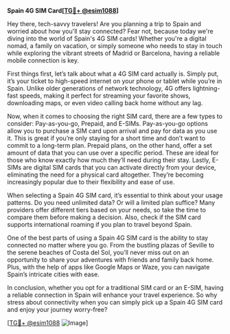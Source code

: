 **Spain 4G SIM Card[[TG💪+ @esim1088](https://t.me/s/esim1088)]**

Hey there, tech-savvy travelers! Are you planning a trip to Spain and worried about how you'll stay connected? Fear not, because today we're diving into the world of Spain's 4G SIM cards! Whether you're a digital nomad, a family on vacation, or simply someone who needs to stay in touch while exploring the vibrant streets of Madrid or Barcelona, having a reliable mobile connection is key.

First things first, let’s talk about what a 4G SIM card actually is. Simply put, it’s your ticket to high-speed internet on your phone or tablet while you’re in Spain. Unlike older generations of network technology, 4G offers lightning-fast speeds, making it perfect for streaming your favorite shows, downloading maps, or even video calling back home without any lag. 

Now, when it comes to choosing the right SIM card, there are a few types to consider: Pay-as-you-go, Prepaid, and E-SIMs. Pay-as-you-go options allow you to purchase a SIM card upon arrival and pay for data as you use it. This is great if you’re only staying for a short time and don’t want to commit to a long-term plan. Prepaid plans, on the other hand, offer a set amount of data that you can use over a specific period. These are ideal for those who know exactly how much they’ll need during their stay. Lastly, E-SIMs are digital SIM cards that you can activate directly from your device, eliminating the need for a physical card altogether. They’re becoming increasingly popular due to their flexibility and ease of use.

When selecting a Spain 4G SIM card, it’s essential to think about your usage patterns. Do you need unlimited data? Or will a limited plan suffice? Many providers offer different tiers based on your needs, so take the time to compare them before making a decision. Also, check if the SIM card supports international roaming if you plan to travel beyond Spain.

One of the best parts of using a Spain 4G SIM card is the ability to stay connected no matter where you go. From the bustling plazas of Seville to the serene beaches of Costa del Sol, you’ll never miss out on an opportunity to share your adventures with friends and family back home. Plus, with the help of apps like Google Maps or Waze, you can navigate Spain’s intricate cities with ease.

In conclusion, whether you opt for a traditional SIM card or an E-SIM, having a reliable connection in Spain will enhance your travel experience. So why stress about connectivity when you can simply pick up a Spain 4G SIM card and enjoy your journey worry-free?

[[TG💪+ @esim1088](https://t.me/s/esim1088) ![Image](https://i.postimg.cc/Y0z9fWf4/image.png)]